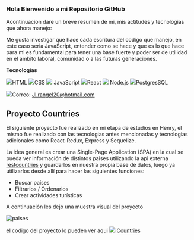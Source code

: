 ### Hola Bienvenido a mi Repositorio GitHub

Acontinuacion  dare un breve resumen de mi, mis actitudes y tecnologias que ahora manejo:

 Me gusta investigar que hace cada escritura del codigo que manejo,  en este caso seria JavaScript, entender como se hace y que es lo que hace para mi es fundamental para tener una base fuerte y poder ser de utilidad en el ambito laboral, comunidad o a las futuras generaciones.
 
 **Tecnologías**
 
<img src="https://img.icons8.com/color/48/000000/html-5--v1.png"/>HTML
<img src="https://img.icons8.com/color/48/000000/css3.png"/>CSS
<img src="https://img.icons8.com/color/50/000000/javascript--v1.png"/> JavaScript
 <img src="https://img.icons8.com/office/40/000000/react.png"/>React
 <img src="https://img.icons8.com/fluency/48/000000/node-js.png"/> Node.js
 <img src="https://img.icons8.com/color/48/000000/postgreesql.png"/>PostgresSQL

 <img src="https://img.icons8.com/emoji/48/000000/open-mailbox-with-raised-flag.png"/>Correo: Jl.rangel20@hotmail.com

## Proyecto Countries
  
  El siguiente proyecto fue realizado en mi etapa de estudios en Henry, el mismo fue realizado con las tecnologias antes mencionadas y tecnologias adicionales como React-Redux, Express y Sequelize.

  La idea general es crear una Single-Page Application (SPA) en la cual se pueda ver información de  distintos paises utilizando la api externa [restcountries](https://restcountries.com/) y guardarlos en nuestra propia base de datos, luego ya utilizarlos desde allí para hacer las siguientes funciones:

  - Buscar paises
  - Filtrarlos / Ordenarlos
  - Crear actividades turísticas
  
  A continuación les dejo una muestra visual del proyecto 

  ![paises](http://g.recordit.co/m4bKUesiLT.gif)



   el codigo del proyecto lo pueden ver aqui <img src="https://img.icons8.com/fluency-systems-regular/48/000000/hand-right.png"/> [Countries](https://github.com/josrenyer/PI-Countries-main)
  
  